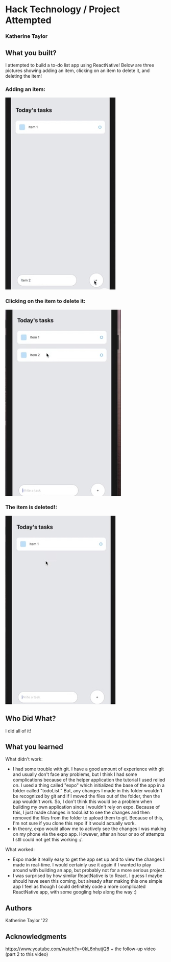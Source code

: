 # Hack Technology / Project Attempted
### Katherine Taylor

## What you built? 

I attempted to build a to-do list app using ReactNative! Below are three pictures showing adding an item, clicking on an item to delete it, and deleting the item!  

### Adding an item:  
![](./pic1.jpg)

### Clicking on the item to delete it:
![](./pic2.jpg)

### The item is deleted!:
![](./pic3.jpg)

## Who Did What?

I did all of it!

## What you learned

What didn't work:
- I had some trouble with git. I have a good amount of experience with git and usually don't face any problems, but I think I had some complications because of the helper application the tutorial I used relied on. I used a thing called "expo" which initialized the base of the app in a folder called "todoList." But, any changes I made in this folder wouldn't be recognized by git and if I moved the files out of the folder, then the app wouldn't work. So, I don't think this would be a problem when building my own application since I wouldn't rely on expo. Because of this, I just made changes in todoList to see the changes and then removed the files from the folder to upload them to git. Because of this, I'm not sure if you clone this repo if it would actually work.
- In theory, expo would allow me to actively see the changes I was making on my phone via the expo app. However, after an hour or so of attempts I stll could not get this working :/. 

What worked:
- Expo made it really easy to get the app set up and to view the changes I made in real-time. I would certainly use it again if I wanted to play around with building an app, but probably not for a more serious project.
- I was surprised by how similar ReactNative is to React. I guess I maybe should have seen this coming, but already after making this one simple app I feel as though I could definitely code a more complicated ReactNative app, with some googling help along the way :)

## Authors

Katherine Taylor '22

## Acknowledgments

https://www.youtube.com/watch?v=0kL6nhutjQ8 + the follow-up video (part 2 to this video)

